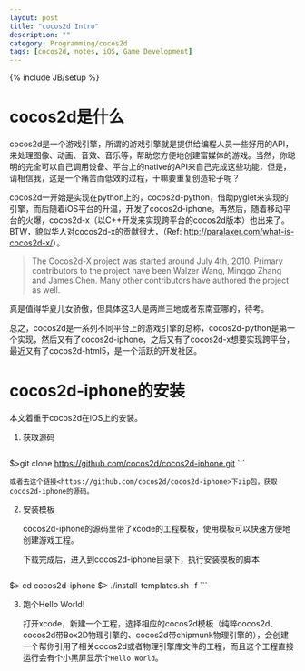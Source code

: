```yaml
---
layout: post
title: "cocos2d Intro"
description: ""
category: Programming/cocos2d
tags: [cocos2d, notes, iOS, Game Development]
---
```

{% include JB/setup %}


# cocos2d是什么

cocos2d是一个游戏引擎，所谓的游戏引擎就是提供给编程人员一些好用的API，来处理图像、动画、音效、音乐等，帮助您方便地创建富媒体的游戏。当然，你聪明的完全可以自己调用设备、平台上的native的API来自己完成这些功能，但是，请相信我，这是一个痛苦而低效的过程，干嘛要重复创造轮子呢？

cocos2d一开始是实现在python上的，cocos2d-python，借助pyglet来实现的引擎，而后随着iOS平台的升温，开发了cocos2d-iphone。再然后，随着移动平台的火爆，cocos2d-x（以C++开发来实现跨平台的cocos2d版本）也出来了。BTW，貌似华人对cocos2d-x的贡献很大，（Ref: <http://paralaxer.com/what-is-cocos2d-x/>）。

>The Cocos2d-X project was started around July 4th, 2010. Primary contributors to the project have been Walzer Wang, Minggo Zhang and James Chen. Many other contributors have authored the project as well.

真是值得华夏儿女骄傲，但具体这3人是两岸三地或者东南亚哪的，待考。

总之，cocos2d是一系列不同平台上的游戏引擎的总称，cocos2d-python是第一个实现，然后又有了cocos2d-iphone，之后又有了cocos2d-x想要实现跨平台，最近又有了cocos2d-html5，是一个活跃的开发社区。

# cocos2d-iphone的安装

本文着重于cocos2d在iOS上的安装。

1. 获取源码
	
	```
$>git clone https://github.com/cocos2d/cocos2d-iphone.git
	```

	或者去这个链接<https://github.com/cocos2d/cocos2d-iphone>下zip包，获取cocos2d-iphone的源码。

2. 安装模板 

	cocos2d-iphone的源码里带了xcode的工程模板，使用模板可以快速方便地创建游戏工程。

	下载完成后，进入到cocos2d-iphone目录下，执行安装模板的脚本

	```	
$> cd cocos2d-iphone
$> ./install-templates.sh -f
	```	
		
3. 跑个Hello World!

	打开xcode，新建一个工程，选择相应的cocos2d模板（纯粹cocos2d、cocos2d带Box2D物理引擎的、cocos2d带chipmunk物理引擎的），会创建一个帮你引用了相关cocos2d或者物理引擎库文件的工程，而且这个工程直接运行会有个小黑屏显示个`Hello World`。